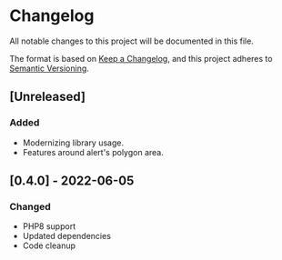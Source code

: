 # Changelog
All notable changes to this project will be documented in this file.

The format is based on [Keep a Changelog](https://keepachangelog.com/en/1.0.0/),
and this project adheres to [Semantic Versioning](https://semver.org/spec/v2.0.0.html).

## [Unreleased]
### Added
- Modernizing library usage.
- Features around alert's polygon area.

## [0.4.0] - 2022-06-05
### Changed
- PHP8 support
- Updated dependencies
- Code cleanup